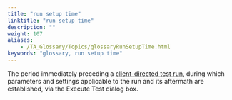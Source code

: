 ```yaml
--- 
title: "run setup time"
linktitle: "run setup time"
description: ""
weight: 107
aliases: 
    - /TA_Glossary/Topics/glossaryRunSetupTime.html
keywords: "glossary, run setup time"
---
```


The period immediately preceding a [client-directed test run](/TA_Glossary/Topics/glossaryClientDirectedExecution.html), during which parameters and settings applicable to the run and its aftermath are established, via the Execute Test dialog box.


